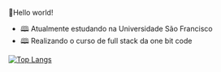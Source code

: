 👋Hello world!

- 🕮 Atualmente estudando na Universidade São Francisco 
- 🕮 Realizando o curso de full stack da one bit code

[![Top Langs](https://github-readme-stats.vercel.app/api/top-langs/?username=anuraghazra)](https://github.com/anuraghazra/github-readme-stats)
